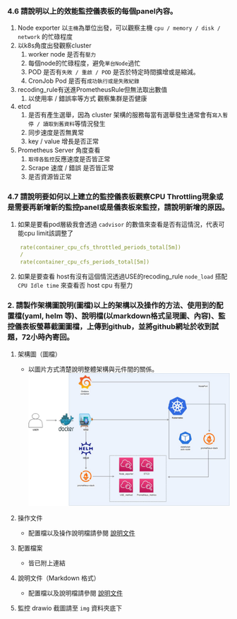 ### 4.6 請說明以上的效能監控儀表板的每個panel內容。

1. Node exporter 以`主機`為單位出發，可以觀察主機 `cpu / memory / disk / network` 的忙碌程度
2. 以k8s角度出發觀察cluster
   1. worker node 是否有`壓力`
   2. 每個node的忙碌程度，避免`單台Node`過忙
   3. POD 是否有`失敗 / 重啟 / POD` 是否於特定時間擴增或是縮減。
   4. CronJob Pod 是否有`成功執行或是失敗紀錄`
3. recoding_rule有送進PrometheusRule但無法取出數值
   1. 以使用率 / 錯誤率等方式 觀察集群是否健康
4. etcd
   1. 是否有產生選舉，因為 cluster 架構的服務每當有選舉發生通常會有`寫入暫停 / 讀取到舊資料`等情況發生 
   2. 同步速度是否無異常
   3. key / value 增長是否正常
5. Prometheus Server 角度查看
   1. `取得各監控`反應速度是否皆正常
   2. Scrape 速度 / 錯誤 是否皆正常
   3. 是否資源皆正常


### 4.7 請說明要如何以上建立的監控儀表板觀察CPU Throttling現象或是需要再新增新的監控panel或是儀表板來監控，請說明新增的原因。

1. 如果是要看pod層級我會透過 `cadvisor` 的數值來查看是否有這情況，代表可能cpu limit該調整了
```yaml
    rate(container_cpu_cfs_throttled_periods_total[5m])
    /
    rate(container_cpu_cfs_periods_total[5m])
```
2. 如果是要查看 host有沒有這個情況透過USE的recoding_rule `node_load` 搭配 `CPU Idle time` 來查看否 host cpu 有壓力 


### 2. 請製作架構圖說明(圖檔)以上的架構以及操作的方法、使用到的配置檔(yaml, helm 等)、說明檔(以markdown格式呈現圖、內容)、監控儀表板螢幕截圖圖檔，上傳到github，並將github網址於收到試題，72小時內寄回。


1. 架構圖（圖檔）
    - 以圖片方式清楚說明整體架構與元件間的關係。
      ![動力安全面試](img/動力安全面試.jpg)

2. 操作文件
    - 配置檔以及操作說明檔請參閱 [說明文件](step.md)

3.  配置檔案
    - 皆已附上連結
4. 說明文件（Markdown 格式）
    - 配置檔以及說明檔請參閱 [說明文件](step.md)

5. 監控 drawio 截圖請至 `img` 資料夾底下